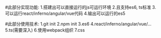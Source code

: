 #此部分实现功能:
1.搭建出可以直接运行的js可运行环境
2.且支持es6, ts标准
3.可以运行react/inferno/angular/vue代码
4.输出可以运行的es5


#此部分使用技术:
1.git init
2.npm init
3.es6
4.react/inferno/angular/vue/...
5.ts(需要深入)
6.使用webpack组织
7.css